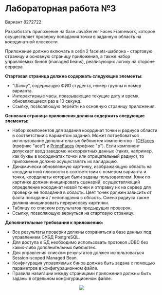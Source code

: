 # Лабораторная работа №3

Вариант 8272722

Разработать приложение на базе JavaServer Faces Framework, которое осуществляет проверку попадания точки в заданную область на координатной плоскости.

Приложение должно включать в себя 2 facelets-шаблона - стартовую страницу и основную страницу приложения, а также набор управляемых бинов (managed beans), реализующих логику на стороне сервера.

**Стартовая страница должна содержать следующие элементы:**

+ "Шапку", содержащую ФИО студента, номер группы и номер варианта.
+ Интерактивные часы, показывающие текущие дату и время, обновляющиеся раз в 10 секунд.
+ Ссылку, позволяющую перейти на основную страницу приложения.

**Основная страница приложения должна содержать следующие элементы:**

+ Набор компонентов для задания координат точки и радиуса области в соответствии с вариантом задания. Может потребоваться использование дополнительных библиотек компонентов - [ICEfaces](http://www.icesoft.org/java/projects/ICEfaces/overview.jsf) (префикс "ace") и [PrimeFaces](http://www.primefaces.org/) (префикс "p"). Если компонент допускает ввод заведомо некорректных данных (таких, например, как буквы в координатах точки или отрицательный радиус), то приложение должно осуществлять их валидацию.
+ Динамически обновляемую картинку, изображающую область на координатной плоскости в соответствии с номером варианта и точки, координаты которых были заданы пользователем. Клик по картинке должен инициировать сценарий, осуществляющий определение координат новой точки и отправку их на сервер для проверки её попадания в область. Цвет точек должен зависить от факта попадания / непопадания в область. Смена радиуса также должна инициировать перерисовку картинки.
+ Таблицу со списком результатов предыдущих проверок.
+ Ссылку, позволяющую вернуться на стартовую страницу.
  
**Дополнительные требования к приложению:**

+ Все результаты проверки должны сохраняться в базе данных под управлением СУБД PostgreSQL.
+ Для доступа к БД необходимо использовать протокол JDBC без каких-либо дополнительных библиотек.
+ Для управления списком результатов должен использоваться Session-scoped Managed Bean.
+ Конфигурация управляемых бинов должна быть задана с помощью параметров в конфигурационном файле.
+ Правила навигации между страницами приложения должны быть заданы в отдельном конфигурационном файле.

<p align="center">
  <img src="https://github.com/RAZRULETEL/WEB_ITMO/assets/48093833/0d1a4050-d4fd-4071-9f51-bdc0d7ff2cbe)https://github.com/RAZRULETEL/WEB_ITMO/assets/48093833/0d1a4050-d4fd-4071-9f51-bdc0d7ff2cbe" />
</p>
